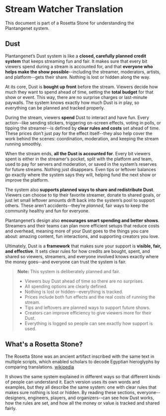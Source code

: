 # Stream Watcher Translation

This document is part of a Rosetta Stone for understanding the Plantangenet system.

## Dust

Plantangenet’s Dust system is like a **closed, carefully planned credit system** that keeps streaming fun and fair. It makes sure that every bit viewers spend during a stream is accounted for, and that **everyone who helps make the show possible**--including the streamer, moderators, artists, and platform--gets their share. Nothing is lost or hidden along the way.

At its core, Dust is **bought up front** before the stream. Viewers decide how much they want to spend ahead of time, setting the **total budget** for that show or event. This way, there are no surprise charges or last-minute paywalls. The system knows exactly how much Dust is in play, so everything can be planned and tracked properly.

During the stream, viewers **spend** Dust to interact and have fun. Every action--like sending stickers, triggering on-screen effects, voting in polls, or tipping the streamer--is defined by **clear rules and costs** set ahead of time. These prices don’t just pay for the effect itself--they also help cover the work behind the scenes: coordination, moderation, and keeping the stream running smoothly.

When the stream ends, **all the Dust is accounted for**. Every bit viewers spent is either in the streamer’s pocket, split with the platform and team, used to pay for servers and moderation, or saved in the system’s reserves for future streams. Nothing just disappears. Even tips or leftover balances go exactly where the system says they will, helping fund the next show or improve the platform.

The system also **supports planned ways to share and redistribute Dust**. Viewers can choose to tip their favorite streamer, donate to shared goals, or just let small leftover amounts drift back into the system’s pool to support others. These aren’t accidents--they’re *planned*, fair ways to keep the community healthy and fun for everyone.

Plantangenet’s design also **encourages smart spending and better shows**. Streamers and their teams can plan more efficient setups that reduce costs and overhead, meaning more of your Dust goes to the things you care about: amazing content, fun interactions, and supporting creators you love.

Ultimately, Dust is a **framework** that makes sure your support is **visible, fair, and effective**. It sets clear rules for how credits are bought, spent, and shared so viewers, streamers, and everyone involved knows exactly where the money goes--and everyone can trust the system is fair.

> **Note:**
> This system is deliberately planned and fair.
>
> * Viewers buy Dust ahead of time so there are no surprises.
> * All spending options are clearly defined.
> * Nothing is lost or hidden--everything is tracked.
> * Prices include both fun effects and the real costs of running the stream.
> * Tips and leftovers are planned ways to support future shows.
> * Creators can improve efficiency to give viewers more for their Dust.
> * Everything is logged so people can see exactly how support is used.

## What's a Rosetta Stone?

The Rosetta Stone was an ancient artifact inscribed with the same text in multiple scripts, which enabled scholars to decode Egyptian hieroglyphs by comparing translations. [wikipedia](https://en.wikipedia.org/wiki/Rosetta_Stone)

It shows the same system explained in different ways so that different kinds of people can understand it. Each version uses its own words and examples, but they all describe the same system: one with clear rules that makes sure nothing is lost or hidden. By reading these sections, everyone--designers, engineers, players, and organizers--can see how Dust works, how the rules are set, and how all the money or value is tracked and shared fairly.
